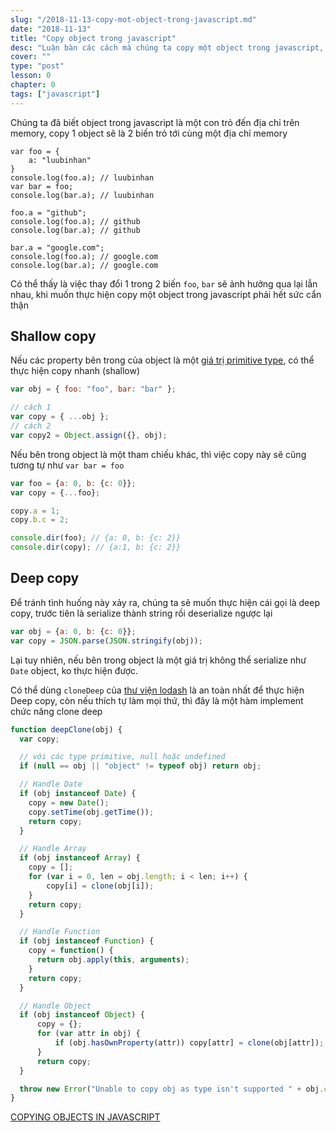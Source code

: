 ```yaml
---
slug: "/2018-11-13-copy-mot-object-trong-javascript.md"
date: "2018-11-13"
title: "Copy object trong javascript"
desc: "Luận bàn các cách mà chúng ta copy một object trong javascript, shallow copy và deep copy"
cover: ""
type: "post"
lesson: 0
chapter: 0
tags: ["javascript"]
---
```


Chúng ta đã biết object trong javascript là một con trỏ đến địa chỉ trên memory, copy 1 object sẽ là 2 biến trỏ tới cùng một địa chỉ memory

```javascript{numberLines: true}
var foo = {
    a: "luubinhan"
}
console.log(foo.a); // luubinhan
var bar = foo;
console.log(bar.a); // luubinhan

foo.a = "github";
console.log(foo.a); // github
console.log(bar.a); // github

bar.a = "google.com";
console.log(foo.a); // google.com
console.log(bar.a); // google.com
```

Có thể thấy là việc thay đổi 1 trong 2 biến `foo`, `bar` sẽ ảnh hưởng qua lại lẫn nhau, khi muốn thực hiện copy một object trong javascript phải hết sức cẩn thận

## Shallow copy

Nếu các property bên trong của object là một [giá trị primitive type](/2017-09-25-10-khai-niem-javascript-can-biet/), có thể thực hiện copy nhanh (shallow)

```js
var obj = { foo: "foo", bar: "bar" };

// cách 1
var copy = { ...obj };
// cách 2
var copy2 = Object.assign({}, obj);
```

Nếu bên trong object là một tham chiếu khác, thì việc copy này sẽ cũng tương tự như `var bar = foo`

```js
var foo = {a: 0, b: {c: 0}};
var copy = {...foo};

copy.a = 1;
copy.b.c = 2;

console.dir(foo); // {a: 0, b: {c: 2}}
console.dir(copy); // {a:1, b: {c: 2}}
```

## Deep copy

Để tránh tình huống này xảy ra, chúng ta sẽ muốn thực hiện cái gọi là deep copy, trước tiên là serialize thành string rồi deserialize ngược lại

```js
var obj = {a: 0, b: {c: 0}};
var copy = JSON.parse(JSON.stringify(obj));
```


Lại tuy nhiên, nếu bên trong object là một giá trị không thể serialize như `Date` object, ko thực hiện được.

Có thể dùng `cloneDeep` của [thư viện lodash](https://lodash.com/docs/4.17.11#cloneDeep) là an toàn nhất để thực hiện Deep copy, còn nếu thích tự làm mọi thứ, thì đây là một hàm implement chức năng clone deep

```js
function deepClone(obj) {
  var copy;

  // với các type primitive, null hoặc undefined
  if (null == obj || "object" != typeof obj) return obj;

  // Handle Date
  if (obj instanceof Date) {
    copy = new Date();
    copy.setTime(obj.getTime());
    return copy;
  }

  // Handle Array
  if (obj instanceof Array) {
    copy = [];
    for (var i = 0, len = obj.length; i < len; i++) {
        copy[i] = clone(obj[i]);
    }
    return copy;
  }

  // Handle Function
  if (obj instanceof Function) {
    copy = function() {
      return obj.apply(this, arguments);
    }
    return copy;
  }

  // Handle Object
  if (obj instanceof Object) {
      copy = {};
      for (var attr in obj) {
          if (obj.hasOwnProperty(attr)) copy[attr] = clone(obj[attr]);
      }
      return copy;
  }

  throw new Error("Unable to copy obj as type isn't supported " + obj.constructor.name);
}
``` 


<a href="https://smalldata.tech/blog/2018/11/01/copying-objects-in-javascript" target="_blank" rel="noopener noreferrer">COPYING OBJECTS IN JAVASCRIPT</a>


